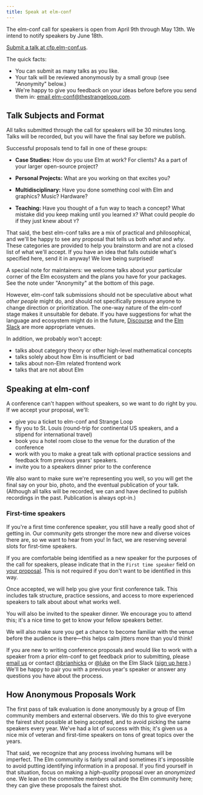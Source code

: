 ```yaml
---
title: Speak at elm-conf
---
```


The elm-conf call for speakers is open from April 9th through May 13th.
We intend to notify speakers by June 18th.

[Submit a talk at cfp.elm-conf.us](https://cfp.elm-conf.us/events/elm-conf-2018).

The quick facts:

- You can submit as many talks as you like.
- Your talk will be reviewed anonymously by a small group (see "Anonymity" below.)
- We're happy to give you feedback on your ideas before before you send them in: [email elm-conf@thestrangeloop.com](mailto:elm-conf@thestrangeloop.com).

## Talk Subjects and Format

All talks submitted through the call for speakers will be 30 minutes long.
Talks will be recorded, but you will have the final say before we publish.

Successful proposals tend to fall in one of these groups:

- **Case Studies:**
  How do you use Elm at work?
  For clients?
  As a part of your larger open-source project?

- **Personal Projects:**
  What are you working on that excites you?

- **Multidisciplinary:**
  Have you done something cool with Elm and graphics?
  Music?
  Hardware?

- **Teaching:**
  Have you thought of a fun way to teach a concept?
  What mistake did you keep making until you learned `X`?
  What could people do if they just knew about `Y`?

That said, the best elm-conf talks are a mix of practical and philosophical, and we'll be happy to see any proposal that tells us both *what* and *why*.
These categories are provided to help you brainstorm and are not a closed list of what we'll accept.
If you have an idea that falls outside what's specified here, send it in anyway!
We love being surprised!

A special note for maintainers: we welcome talks about your particular corner of the Elm ecosystem and the plans you have for your packages.
See the note under "Anonymity" at the bottom of this page.

However, elm-conf talk submissions should not be speculative about what *other people* might do, and should not specifically pressure anyone to change direction or prioritization.
The one-way nature of the elm-conf stage makes it unsuitable for debate.
If you have suggestions for what the language and ecosystem might do in the future, [Discourse](discourse.elm-lang.org) and the [Elm Slack](http://elmlang.herokuapp.com/) are more appropriate venues.

In addition, we probably won't accept:

- talks about category theory or other high-level mathematical concepts
- talks solely about how Elm is insufficient or bad
- talks about non-Elm related frontend work
- talks that are not about Elm

## Speaking at elm-conf

A conference can't happen without speakers, so we want to do right by you.
If we accept your proposal, we'll:

- give you a ticket to elm-conf and Strange Loop
- fly you to St. Louis (round-trip for continental US speakers, and a stipend for international travel)
- book you a hotel room close to the venue for the duration of the conference
- work with you to make a great talk with optional practice sessions and feedback from previous years' speakers.
- invite you to a speakers dinner prior to the conference

We also want to make sure we're representing you well, so you will get the final say on your bio, photo, and the eventual publication of your talk.
(Although all talks will be recorded, we can and have declined to publish recordings in the past.
Publication is always opt-in.)

### First-time speakers

If you're a first time conference speaker, you still have a really good shot of getting in.
Our community gets stronger the more new and diverse voices there are, so we want to hear from you!
In fact, we are reserving several slots for first-time speakers.

If you are comfortable being identified as a new speaker for the purposes of the call for speakers, please indicate that in the `First time speaker` field on [your proposal](https://cfp.elm-conf.us/events/elm-conf-2018).
This is not required if you don't want to be identified in this way.

Once accepted, we will help you give your first conference talk.
This includes talk structure, practice sessions, and access to more experienced speakers to talk about about what works well.

You will also be invited to the speaker dinner.
We encourage you to attend this; it's a nice time to get to know your fellow speakers better.

We will also make sure you get a chance to become familiar with the venue before the audience is there&mdash;this helps calm jitters more than you'd think!

If you are new to writing conference proposals and would like to work with a speaker from a prior elm-conf to get feedback prior to submitting, please [email us](mailto:elm-conf@thestrangeloop.com) or contact [@brianhicks](https://elmlang.slack.com/messages/D1KMC1AQ1/) or [@luke](https://elmlang.slack.com/messages/D0KEQUU9Z/) on the Elm Slack ([sign up here](http://elmlang.herokuapp.com/).)
We'll be happy to pair you with a previous year's speaker or answer any questions you have about the process.

## How Anonymous Proposals Work

The first pass of talk evaluation is done anonymously by a group of Elm community members and external observers.
We do this to give everyone the fairest shot possible at being accepted, and to avoid picking the same speakers every year.
We've had a lot of success with this; it's given us a nice mix of veteran and first-time speakers on tons of great topics over the years.

That said, we recognize that any process involving humans will be imperfect.
The Elm community is fairly small and sometimes it's impossible to avoid putting identifying information in a proposal.
If you find yourself in that situation, focus on making a *high-quality* proposal over an *anonymized* one.
We lean on the committee members outside the Elm community here; they can give these proposals the fairest shot.


